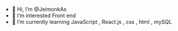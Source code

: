 - 👋 Hi, I’m @JeimonkAs
- 👀 I’m interested Front end
- 🌱 I’m currently learning JavaScript , React.js , css , html , mySQL

